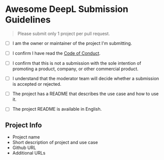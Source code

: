 # Awesome DeepL Submission Guidelines

> Please submit only 1 project per pull request.

* [ ] I am the owner or maintainer of the project I'm submitting.

* [ ] I confirm I have read the [Code of Conduct](https://github.com/deeplcom/blob/master/.github/CODE_OF_CONDUCT.md). 

* [ ] I confirm that this is not a submission with the sole intention of promoting a product, company, or other commercial product.

* [ ] I understand that the moderator team will decide whether a submission is accepted or rejected.

* [ ] The project has a README that describes the use case and how to use it.

* [ ] The project README is available in English.



## Project Info 

* Project name
* Short description of project and use case
* Github URL
* Additional URLs